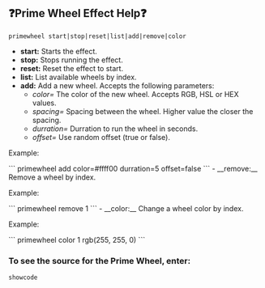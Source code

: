 ## :question:__Prime Wheel Effect Help__:question:
```
primewheel start|stop|reset|list|add|remove|color
```

- __start:__  Starts the effect.
- __stop:__  Stops running the effect.
- __reset:__  Reset the effect to start.
- __list:__  List available wheels by index.
- __add:__  Add a new wheel.  Accepts the following parameters:
    - *color=* The color of the new wheel.  Accepts RGB, HSL or HEX values.
    - *spacing=* Spacing between the wheel.  Higher value the closer the spacing.
    - *durration=* Durration to run the wheel in seconds.
    - *offset=* Use random offset (true or false).
<p>Example:</p>
```
primewheel add color=#ffff00 durration=5 offset=false
```
- __remove:__  Remove a wheel by index.
<p>Example:</p>
```
primewheel remove 1
```
- __color:__  Change a wheel color by index.
<p>Example:</p>
```
primewheel color 1 rgb(255, 255, 0)
```

### To see the source for the Prime Wheel, enter:
```
showcode
```
